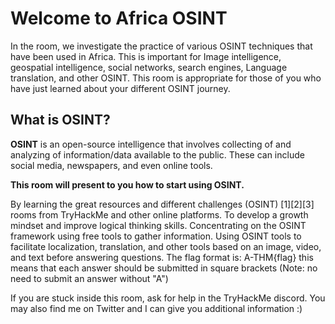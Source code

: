 # Welcome to Africa OSINT

In the room, we investigate the practice of various OSINT techniques that have been used in Africa. This is important for Image intelligence, geospatial intelligence, social networks, search engines, Language translation, and other OSINT. This room is appropriate for those of you who have just learned about your different OSINT journey. 

## What is OSINT?

**OSINT** is an open-source intelligence that involves collecting of and analyzing of information/data available to the public. These can include social media, newspapers, and even online tools. 

**This room will present to you how to start using OSINT.**

By learning the great resources and different challenges (OSINT) [1][2][3] rooms from TryHackMe and other online platforms.
To develop a growth mindset and improve logical thinking skills.
Concentrating on the OSINT framework using free tools to gather information.
Using OSINT tools to facilitate localization, translation, and other tools based on an image, video, and text before answering questions.
The flag format is: A-THM{flag} this means that each answer should be submitted in square brackets (Note: no need to submit an answer without "A") 

If you are stuck inside this room, ask for help in the TryHackMe discord. You may also  find me on Twitter and I can give you additional  information :)
